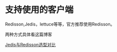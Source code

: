 # 支持使用的客户端
Redisson,Jedis，lettuce等等，官方推荐使用Redisson。

两种方式具体看这篇博客

[Jedis与Redisson选型对比](https://www.cnblogs.com/mcbye/p/Jedis-VS-Redisson.html)